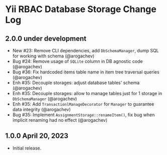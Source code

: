 # Yii RBAC Database Storage Change Log

## 2.0.0 under development

- New #23: Remove CLI dependencies, add `DbSchemaManager`, dump SQL for working with schema (@arogachev) 
- Bug #24: Remove usage of `SQLite` column in DB agnostic code (@arogachev)
- Bug #36: Fix hardcoded items table name in item tree traversal queries (@arogachev)
- Enh #35: Decouple storages: adjust database tables' schema (@arogachev)
- Enh #35: Decouple storages: allow to manage tables just for 1 storage in `DbSchemaManager` (@arogachev)
- Enh #35: Add `TransactionlManageDecorator` for `Manager` to guarantee data integrity (@arogachev)
- Bug #35: Implement `AssignmentStorage::renameItem()`, fix bug when implicit renaming had no effect (@arogachev)

## 1.0.0 April 20, 2023

- Initial release.
